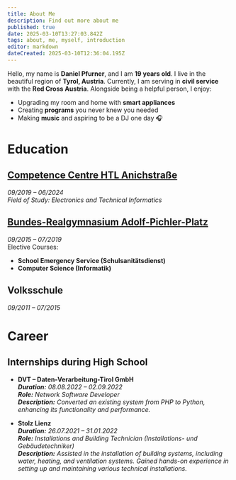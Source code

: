 ```yaml
---
title: About Me
description: Find out more about me
published: true
date: 2025-03-10T13:27:03.842Z
tags: about, me, myself, introduction
editor: markdown
dateCreated: 2025-03-10T12:36:04.195Z
---
```


Hello, my name is **Daniel Pfurner**, and I am **19 years old**. I live in the beautiful region of **Tyrol, Austria**. Currently, I am serving in **civil service** with the **Red Cross Austria**. Alongside being a helpful person, I enjoy:

- Upgrading my room and home with **smart appliances**  
- Creating **programs** you never knew you needed  
- Making **music** and aspiring to be a DJ one day 🎧

# Education

## **[Competence Centre HTL Anichstraße](https://htlinn.ac.at/ausbildung/elektronik-technische-informatik/hoehere-abteilung)**
*09/2019 – 06/2024*  
*Field of Study: Electronics and Technical Informatics*

## **[Bundes-Realgymnasium Adolf-Pichler-Platz](https://brg-app.tsn.at/)**
*09/2015 – 07/2019*  
Elective Courses:  
- **School Emergency Service (Schulsanitätsdienst)**  
- **Computer Science (Informatik)**

## **Volksschule**
*09/2011 – 07/2015*

# Career

## **Internships during High School**

- **DVT – Daten-Verarbeitung-Tirol GmbH**  
  ***Duration:** 08.08.2022 – 02.09.2022*  
  ***Role:** Network Software Developer*  
  ***Description:** Converted an existing system from PHP to Python, enhancing its functionality and performance.*

- **Stolz Lienz**  
  ***Duration:** 26.07.2021 – 31.01.2022*  
  ***Role:** Installations and Building Technician (Installations- und Gebäudetechniker)*  
  ***Description:** Assisted in the installation of building systems, including water, heating, and ventilation systems. Gained hands-on experience in setting up and maintaining various technical installations.*




